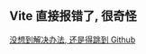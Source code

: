 ## Vite 直接报错了, 很奇怪

[没想到解决办法, 还是得跳到 Github](https://github.com/LuminaQAQ/note/blob/main/React%E7%AC%94%E8%AE%B0.md)
